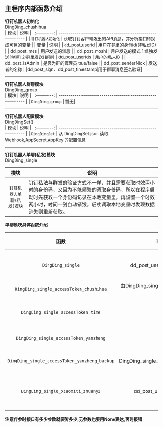 ## 主程序内部函数介绍
**钉钉机器人初始化**  
DingDing_chushihua<br/>
|    模块     | 说明                                                         |
| :---------: | ------------------------------------------------------------ |
| `钉钉机器人初始化` | 获取钉钉客户端发出的API消息，并分析接口转换成可用的变量    |
|       变量        |         说明        | 
|   dd_post_userid  |     用户在群里的身份id(非私发ID) |
|   dd_post_mes     |     用户发送的消息 |
|   dd_post_moshi   |    用户发送的模式 1:单独发送[单聊] 2:群里发送[群聊] 
|   dd_post_userIds |    用户的私人ID  |
| dd_post_isAdmin | 是否为群的管理员 true/false | 
| dd_post_senderNick | 发送者的名称 |
|dd_post_sign、dd_post_timestamp|用于群聊消息签名验证|

***   
**钉钉机器人群聊模块**    
DingDing_group<br/>
|    模块     | 说明                                                         |
| :---------: | ------------------------------------------------------------ |
| `DingDing_group` | 暂无|
***
**钉钉机器人配置模块**    
DingDingSet()<br/>
|    模块     | 说明                                                         |
| :---------: | ------------------------------------------------------------ |
| `DingDingSet` | 从 DingDingSet.json 读取 Webhook,AppSecret,AppKey 的配置信息

***
**钉钉机器人单聊(私发)模块**   
DingDing_single<br/>

|    模块     | 说明                                                         |
| :---------: | ------------------------------------------------------------ |
| `钉钉机器人单聊(私发)模块` | 钉钉私法与群发的验证方式不一样，并且需要获取时效两小时的身份码，又因为不能频繁的调取身份码，所以在程序启动时先获取一个身份码记录在本地变量里，再设置一个时效两小时，时间一到自动销毁，后续调取本地变量时发现数据消失则重新获取。     |

**单聊模块具体函数介绍**   

|       函数        |         可传参数        |  参数作用  | 说明                                      |
| :---------------: | :----------------------------------------------------------: | :----: | ------------------------------------------------------------ |
|    `DingDing_single`     |    dd_post_userIds, dd_post_mes        | 用户ID，消息体 | 与群聊消息一样调用消息体，但是获取消息后转义成自身可识别的json |
|    `DingDing_single_accessToken_chushihua`    | 由DingDing_single_accessToken_time启动 | 被动 | 获取钉钉单聊(私法)所需要的身份码 |
|    `DingDing_single_accessToken_time`    | 无 | 无 | 从DingDing_single_accessToken_chushihua获取身份码，并设置时效，在本地创建后面用来对比的身份码变量 |
|    `DingDing_single_accessToken_yanzheng`    | 无 | 无 | 其他函数调用此函数获取身份码，并与初始身份码对比，有区别则重新启动DingDing_single_accessToken_time |
|    `DingDing_single_accessToken_yanzheng_backup`    | 由DingDing_single_accessToken_yanzheng启动 | 被动 | DingDing_single_accessToken_yanzheng发现身份码过期，重新获取身份码后，重新开个管道运行之前卡顿的命令 |
|    `DingDing_single_xiaoxiti_zhuanyi`    | dd_post_userIds, send_mes | 用户ID(私发),消息体 | 从群聊的消息模块获取信息体,并转换成自成可用的消息体  暂时只支持Text与Markdown的消息转换|

**注意传参时接口有多少参数就要传多少,无参数也要用None表达,否则报错**